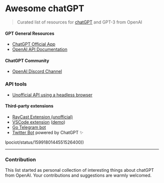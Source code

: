 # Awesome chatGPT 

> Curated list of resources for [chatGPT](https://chat.openai.com) and GPT-3 from OpenAI

#### GPT General Resources

- [ChatGPT Official App](https://chat.openai.com)
- [OpenAI API Documentation](https://beta.openai.com/docs)

#### ChatGPT Community

- [OpenAI Discord Channel](https://discord.com/invite/openai)


### API tools
- [Unofficial API using a headless browser](https://github.com/transitive-bullshit/chatgpt-api)


#### Third-party extensions

- [RayCast Extension (unofficial)](https://github.com/abielzulio/chatgpt-raycast)
- [VSCode extension](https://github.com/mpociot/chatgpt-vscode) ([demo](https://twitter.com/marcelpociot/status/1599180144551526400))
- [Go Telegram bot](https://github.com/m1guelpf/chatgpt-telegram)
- [Twitter Bot](https://github.com/transitive-bullshit/chatgpt-twitter-bot) powered by ChatGPT ✨


lpociot/status/1599180144551526400))





---

### Contribution

This list started as personal collection of interesting things about chatGPT from OpenAI. Your contributions and suggestions are warmly welcomed.

